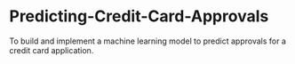# Predicting-Credit-Card-Approvals

To build and implement a machine learning model to predict approvals for a credit card application.
